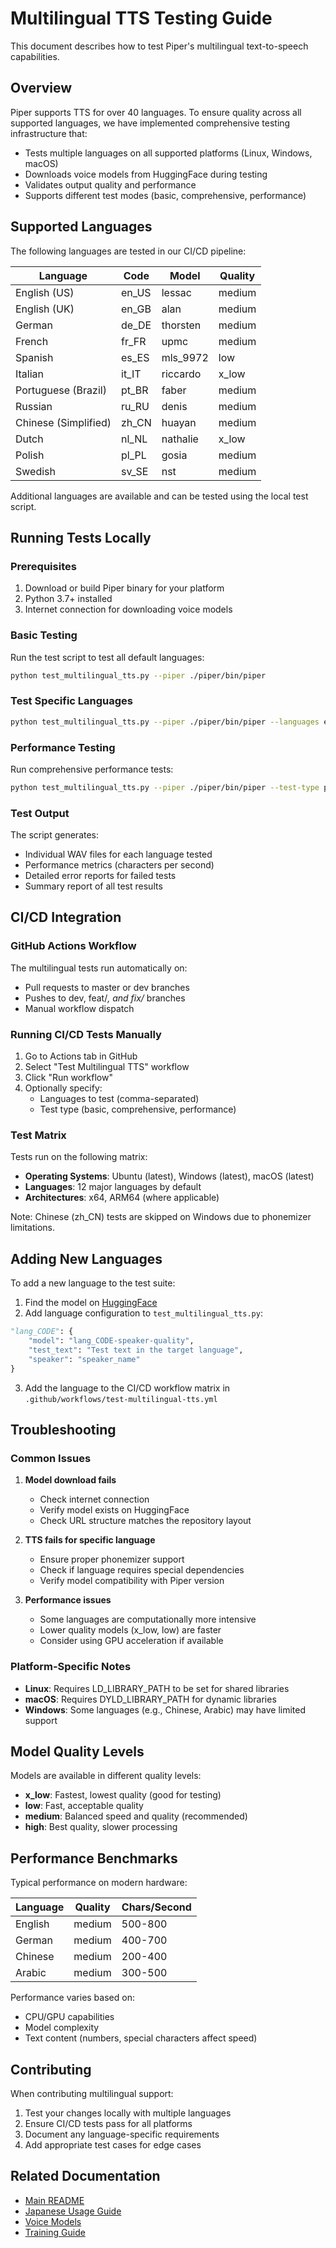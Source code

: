 # Multilingual TTS Testing Guide

This document describes how to test Piper's multilingual text-to-speech capabilities.

## Overview

Piper supports TTS for over 40 languages. To ensure quality across all supported languages, we have implemented comprehensive testing infrastructure that:

- Tests multiple languages on all supported platforms (Linux, Windows, macOS)
- Downloads voice models from HuggingFace during testing
- Validates output quality and performance
- Supports different test modes (basic, comprehensive, performance)

## Supported Languages

The following languages are tested in our CI/CD pipeline:

| Language | Code | Model | Quality |
|----------|------|-------|---------|
| English (US) | en_US | lessac | medium |
| English (UK) | en_GB | alan | medium |
| German | de_DE | thorsten | medium |
| French | fr_FR | upmc | medium |
| Spanish | es_ES | mls_9972 | low |
| Italian | it_IT | riccardo | x_low |
| Portuguese (Brazil) | pt_BR | faber | medium |
| Russian | ru_RU | denis | medium |
| Chinese (Simplified) | zh_CN | huayan | medium |
| Dutch | nl_NL | nathalie | x_low |
| Polish | pl_PL | gosia | medium |
| Swedish | sv_SE | nst | medium |

Additional languages are available and can be tested using the local test script.

## Running Tests Locally

### Prerequisites

1. Download or build Piper binary for your platform
2. Python 3.7+ installed
3. Internet connection for downloading voice models

### Basic Testing

Run the test script to test all default languages:

```bash
python test_multilingual_tts.py --piper ./piper/bin/piper
```

### Test Specific Languages

```bash
python test_multilingual_tts.py --piper ./piper/bin/piper --languages en_US de_DE fr_FR
```

### Performance Testing

Run comprehensive performance tests:

```bash
python test_multilingual_tts.py --piper ./piper/bin/piper --test-type performance
```

### Test Output

The script generates:
- Individual WAV files for each language tested
- Performance metrics (characters per second)
- Detailed error reports for failed tests
- Summary report of all test results

## CI/CD Integration

### GitHub Actions Workflow

The multilingual tests run automatically on:
- Pull requests to master or dev branches
- Pushes to dev, feat/*, and fix/* branches
- Manual workflow dispatch

### Running CI/CD Tests Manually

1. Go to Actions tab in GitHub
2. Select "Test Multilingual TTS" workflow
3. Click "Run workflow"
4. Optionally specify:
   - Languages to test (comma-separated)
   - Test type (basic, comprehensive, performance)

### Test Matrix

Tests run on the following matrix:
- **Operating Systems**: Ubuntu (latest), Windows (latest), macOS (latest)
- **Languages**: 12 major languages by default
- **Architectures**: x64, ARM64 (where applicable)

Note: Chinese (zh_CN) tests are skipped on Windows due to phonemizer limitations.

## Adding New Languages

To add a new language to the test suite:

1. Find the model on [HuggingFace](https://huggingface.co/rhasspy/piper-voices)
2. Add language configuration to `test_multilingual_tts.py`:

```python
"lang_CODE": {
    "model": "lang_CODE-speaker-quality",
    "test_text": "Test text in the target language",
    "speaker": "speaker_name"
}
```

3. Add the language to the CI/CD workflow matrix in `.github/workflows/test-multilingual-tts.yml`

## Troubleshooting

### Common Issues

1. **Model download fails**
   - Check internet connection
   - Verify model exists on HuggingFace
   - Check URL structure matches the repository layout

2. **TTS fails for specific language**
   - Ensure proper phonemizer support
   - Check if language requires special dependencies
   - Verify model compatibility with Piper version

3. **Performance issues**
   - Some languages are computationally more intensive
   - Lower quality models (x_low, low) are faster
   - Consider using GPU acceleration if available

### Platform-Specific Notes

- **Linux**: Requires LD_LIBRARY_PATH to be set for shared libraries
- **macOS**: Requires DYLD_LIBRARY_PATH for dynamic libraries
- **Windows**: Some languages (e.g., Chinese, Arabic) may have limited support

## Model Quality Levels

Models are available in different quality levels:

- **x_low**: Fastest, lowest quality (good for testing)
- **low**: Fast, acceptable quality
- **medium**: Balanced speed and quality (recommended)
- **high**: Best quality, slower processing

## Performance Benchmarks

Typical performance on modern hardware:

| Language | Quality | Chars/Second |
|----------|---------|--------------|
| English | medium | 500-800 |
| German | medium | 400-700 |
| Chinese | medium | 200-400 |
| Arabic | medium | 300-500 |

Performance varies based on:
- CPU/GPU capabilities
- Model complexity
- Text content (numbers, special characters affect speed)

## Contributing

When contributing multilingual support:

1. Test your changes locally with multiple languages
2. Ensure CI/CD tests pass for all platforms
3. Document any language-specific requirements
4. Add appropriate test cases for edge cases

## Related Documentation

- [Main README](../README.md)
- [Japanese Usage Guide](../JAPANESE_USAGE.md)
- [Voice Models](../VOICES.md)
- [Training Guide](../TRAINING.md)